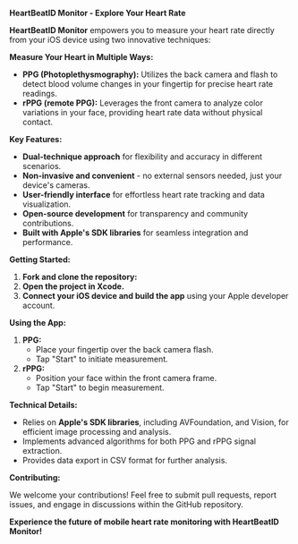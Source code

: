 **HeartBeatID Monitor - Explore Your Heart Rate**

**HeartBeatID Monitor** empowers you to measure your heart rate directly from your iOS device using two innovative techniques:

**Measure Your Heart in Multiple Ways:**

* **PPG (Photoplethysmography):** Utilizes the back camera and flash to detect blood volume changes in your fingertip for precise heart rate readings.
* **rPPG (remote PPG):** Leverages the front camera to analyze color variations in your face, providing heart rate data without physical contact.

**Key Features:**

- **Dual-technique approach** for flexibility and accuracy in different scenarios.
- **Non-invasive and convenient** - no external sensors needed, just your device's cameras.
- **User-friendly interface** for effortless heart rate tracking and data visualization.
- **Open-source development** for transparency and community contributions.
- **Built with Apple's SDK libraries** for seamless integration and performance.

**Getting Started:**

1. **Fork and clone the repository:**
2. **Open the project in Xcode.**
3. **Connect your iOS device and build the app** using your Apple developer account.

**Using the App:**

1. **PPG:** 
   - Place your fingertip over the back camera flash.
   - Tap "Start" to initiate measurement.
2. **rPPG:** 
   - Position your face within the front camera frame.
   - Tap "Start" to begin measurement.

**Technical Details:**

- Relies on **Apple's SDK libraries**, including AVFoundation, and Vision, for efficient image processing and analysis.
- Implements advanced algorithms for both PPG and rPPG signal extraction.
- Provides data export in CSV format for further analysis.

**Contributing:**

We welcome your contributions! Feel free to submit pull requests, report issues, and engage in discussions within the GitHub repository.

**Experience the future of mobile heart rate monitoring with HeartBeatID Monitor!**



